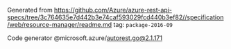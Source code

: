 Generated from https://github.com/Azure/azure-rest-api-specs/tree/3c764635e7d442b3e74caf593029fcd440b3ef82//specification/web/resource-manager/readme.md tag: `package-2016-09`

Code generator @microsoft.azure/autorest.go@2.1.171


